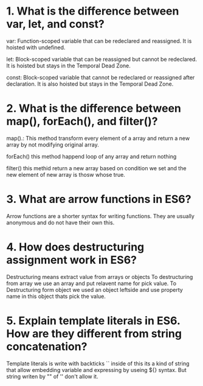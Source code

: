 # 1. What is the difference between var, let, and const?

var: Function-scoped variable that can be redeclared and reassigned. It is hoisted with undefined.

let: Block-scoped variable that can be reassigned but cannot be redeclared. It is hoisted but stays in the Temporal Dead Zone.

const: Block-scoped variable that cannot be redeclared or reassigned after declaration. It is also hoisted but stays in the Temporal Dead Zone.
# 2. What is the difference between map(), forEach(), and filter()?

map().: This method transform every element of a array and return a new array by not modifying original array.

forEach() this method happend loop of any array and return nothing

filter() this methid return a new array based on condition we set and the new element of new array is thosw whose true.
# 3. What are arrow functions in ES6?

Arrow functions are a shorter syntax for writing functions. They are usually anonymous and do not have their own this.
# 4. How does destructuring assignment work in ES6?

Destructuring means extract value from arrays or objects To destructuring from array we use an array and put relavent name for pick value. To Destructuring form object we used an object leftside and use property name in this object thats pick the value.
# 5. Explain template literals in ES6. How are they different from string concatenation?

Template literals is write with backticks `` inside of this its a kind of string that allow embedding variable and expressing by useing ${} syntax. But string writen by "" of '' don't allow it.
